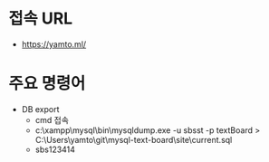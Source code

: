 # 접속 URL
- https://yamto.ml/

# 주요 명령어
- DB export
  - cmd 접속
  - c:\xampp\mysql\bin\mysqldump.exe -u sbsst -p textBoard > C:\Users\yamto\git\mysql-text-board\site\current.sql
  - sbs123414

